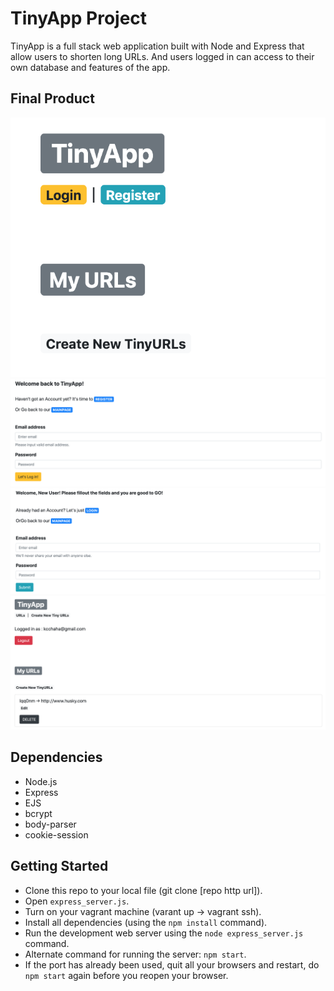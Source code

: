 # TinyApp Project

TinyApp is a full stack web application built with Node and Express that allow users to shorten long URLs.
And users logged in can access to their own database and features of the app.

## Final Product

!["Main page"](https://github.com/kcchaha/TinyApp/blob/master/docs/Main%20page.png)
!["Login page"](https://github.com/kcchaha/TinyApp/blob/master/docs/Login%20page.png)
!["Register page"](https://github.com/kcchaha/TinyApp/blob/master/docs/Register%20page.png)
!["User page"](https://github.com/kcchaha/TinyApp/blob/master/docs/User%20page.png)

## Dependencies

- Node.js
- Express
- EJS
- bcrypt
- body-parser
- cookie-session

## Getting Started

- Clone this repo to your local file (git clone [repo http url]).
- Open `express_server.js`.
- Turn on your vagrant machine (varant up -> vagrant ssh).
- Install all dependencies (using the `npm install` command).
- Run the development web server using the `node express_server.js` command.
- Alternate command for running the server: `npm start`.
- If the port has already been used, quit all your browsers and restart, do `npm start` again before you reopen your browser.
